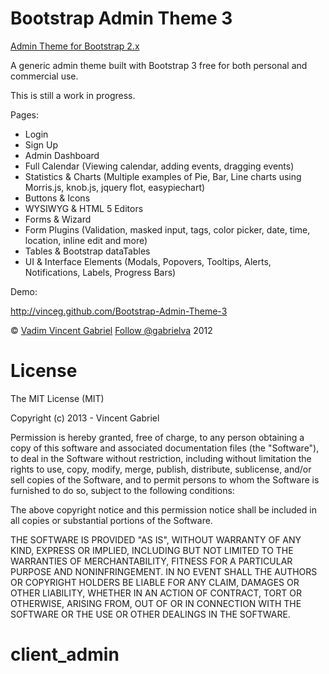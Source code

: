 Bootstrap Admin Theme 3
=====================

<a href='https://github.com/VinceG/Bootstrap-Admin-Theme' target="_blank">Admin Theme for Bootstrap 2.x</a>

A generic admin theme built with Bootstrap 3 free for both personal and commercial use. 

This is still a work in progress.

Pages:

- Login
- Sign Up
- Admin Dashboard
- Full Calendar (Viewing calendar, adding events, dragging events)
- Statistics & Charts (Multiple examples of Pie, Bar, Line charts using Morris.js, knob.js, jquery flot, easypiechart)
- Buttons & Icons
- WYSIWYG & HTML 5 Editors
- Forms & Wizard
- Form Plugins (Validation, masked input, tags, color picker, date, time, location, inline edit and more)
- Tables & Bootstrap dataTables
- UI & Interface Elements (Modals, Popovers, Tooltips, Alerts, Notifications, Labels, Progress Bars)

Demo:

http://vinceg.github.com/Bootstrap-Admin-Theme-3

<p>&copy; <a href='http://vadimg.com' target="_blank">Vadim Vincent Gabriel</a> <a href='https://twitter.com/gabrielva' target='_blank'>Follow @gabrielva</a> 2012</p>

License
===============
The MIT License (MIT)

Copyright (c) 2013 - Vincent Gabriel

Permission is hereby granted, free of charge, to any person obtaining a copy
of this software and associated documentation files (the "Software"), to deal
in the Software without restriction, including without limitation the rights
to use, copy, modify, merge, publish, distribute, sublicense, and/or sell
copies of the Software, and to permit persons to whom the Software is
furnished to do so, subject to the following conditions:

The above copyright notice and this permission notice shall be included in
all copies or substantial portions of the Software.

THE SOFTWARE IS PROVIDED "AS IS", WITHOUT WARRANTY OF ANY KIND, EXPRESS OR
IMPLIED, INCLUDING BUT NOT LIMITED TO THE WARRANTIES OF MERCHANTABILITY,
FITNESS FOR A PARTICULAR PURPOSE AND NONINFRINGEMENT. IN NO EVENT SHALL THE
AUTHORS OR COPYRIGHT HOLDERS BE LIABLE FOR ANY CLAIM, DAMAGES OR OTHER
LIABILITY, WHETHER IN AN ACTION OF CONTRACT, TORT OR OTHERWISE, ARISING FROM,
OUT OF OR IN CONNECTION WITH THE SOFTWARE OR THE USE OR OTHER DEALINGS IN
THE SOFTWARE.
# client_admin
